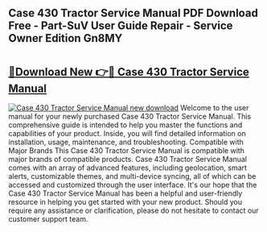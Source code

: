 ## Case 430 Tractor Service Manual PDF Download Free - Part-SuV User Guide Repair - Service Owner Edition Gn8MY

# <h2><a href="http://bc14552.oget.top/?id=Case+430+Tractor+Service+Manual">🔗Download New 👉🔴 Case 430 Tractor Service Manual</a></h2>

[![Case 430 Tractor Service Manual new download](https://i.imgur.com/5g1atiW.png)](http://bc14552.oget.top/?id=Case+430+Tractor+Service+Manual)
Welcome to the user manual for your newly purchased Case 430 Tractor Service Manual. This comprehensive guide is intended to help you master the functions and capabilities of your product. Inside, you will find detailed information on installation, usage, maintenance, and troubleshooting. Compatible with Major Brands This Case 430 Tractor Service Manual is compatible with major brands of compatible products. Case 430 Tractor Service Manual comes with an array of advanced features, including geolocation, smart alerts, customizable themes, and multi-device syncing, all of which can be accessed and customized through the user interface. It's our hope that the Case 430 Tractor Service Manual has been a helpful and user-friendly resource in helping you get started with your new product. Should you require any assistance or clarification, please do not hesitate to contact our customer support team.
